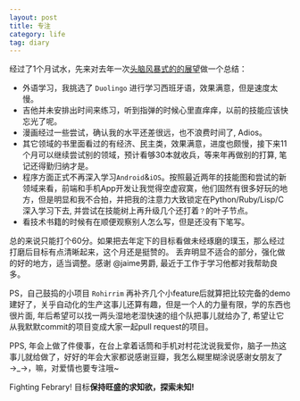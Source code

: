 ```yaml
---
layout: post
title: 专注
category: life
tag: diary
---
```



经过了1个月试水，先来对去年一次[头脑风暴式的的展望](http://www.soasme.com/2012/12/30/some-simple-thoughts/)做一个总结：

+ 外语学习，我挑选了 `Duolingo` 进行学习西班牙语，效果满意，但是速度太慢。
+ 吉他并未安排出时间来练习，听到指弹的时候心里直痒痒，以前的技能应该快忘光了呢。
+ 漫画经过一些尝试，确认我的水平还差很远，也不浪费时间了, Adios。
+ 其它领域的书里面看过的有经济、民主类，效果满意，进度也颇慢，接下来11个月可以继续尝试别的领域，预计看够30本就收兵，等来年再做别的打算, 笔记还得勤归纳才是。
+ 程序方面正式不再深入学习`Android`&`iOS`。按照最近两年的技能图和尝试的新领域来看，前端和手机App开发让我觉得空虚寂寞，他们固然有很多好玩的地方，但是明显和我不合拍，并把我的注意力大致锁定在Python/Ruby/Lisp/C深入学习下去, 并尝试在技能树上再升级几个还打着`？`的叶子节点。
+ 看技术书籍的时候有在顺便观察别人怎么写，但是还没有下笔写。

总的来说只能打个60分。如果把去年定下的目标看做未经琢磨的璞玉，那么经过打磨后目标有点清晰起来，这个月还是挺赞的。
丢弃明显不适合的部分，强化做的好的地方，适当调整。感谢 @jaime男爵, 最近于工作于学习他都对我帮助良多。

PS，自己鼓捣的小项目 `Rohirrim` 再补齐几个小feature后就算把比较完备的demo建好了，关乎自动化的生产这事儿还算有趣，但是一个人的力量有限，学的东西也很片面, 年后希望可以找一两头湿地老湿快速的组个队把事儿就给办了, 希望让它从我默默commit的项目变成大家一起pull request的项目。

PPS, 年会上做了件傻事，在台上拿着话筒和手机对村花沈说我爱你，脑子一热这事儿就给做了，好好的年会大家都说感谢豆瓣，我怎么糊里糊涂说感谢女朋友了 →_→，嘛，对爱情也要专注哦~

Fighting Febrary!
目标**保持旺盛的求知欲，探索未知!**
